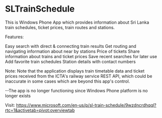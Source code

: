 # SLTrainSchedule
This is Windows Phone App which provides information about Sri Lanka train schedules, ticket prices, train routes and stations.    

Features:  

Easy search with direct &amp; connecting train results 
Get routing and navigating information about near by stations 
Price of tickets 
Share information about trains and ticket prices 
Save recent searches for later use 
Add favorite train schedules 
Station details with contact numbers    

Note:  Note that the application displays train timetable data and ticket prices received from the ICTA's railway service REST API, which could be inaccurate in some cases which are beyond this app's control.

--The app is no longer functioning since Windows Phone platform is no longer exists 

Visit: https://www.microsoft.com/en-us/p/sl-train-schedule/9wzdncrdhqql?rtc=1&activetab=pivot:overviewtab
